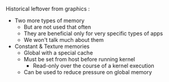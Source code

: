 Historical leftover from graphics :
- Two more types of memory
	- But are not used that often
	- They are beneficial only for very specific types of apps
	- We won't talk much about them
- Constant & Texture memories
	- Global with a special cache
	- Must be set from host before running kernel
		- Read-only over the course of a kernel execution
	- Can be used to reduce pressure on global memory